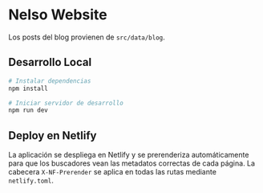 
# Nelso Website

Los posts del blog provienen de `src/data/blog`.

## Desarrollo Local

```bash
# Instalar dependencias
npm install

# Iniciar servidor de desarrollo
npm run dev
```

## Deploy en Netlify

La aplicación se despliega en Netlify y se prerenderiza automáticamente para que los buscadores vean las metadatos correctas de cada página. La cabecera `X-NF-Prerender` se aplica en todas las rutas mediante `netlify.toml`.
